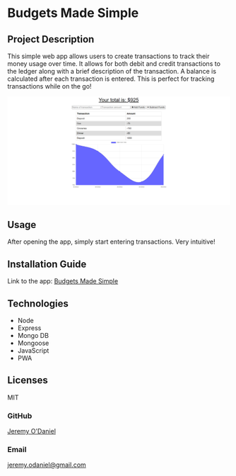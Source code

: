   # Budgets Made Simple

  ## Project Description
  This simple web app allows users to create transactions to track their money usage over time. It allows for both debit and credit transactions to the ledger along with a brief description of the transaction. A balance is calculated after each transaction is entered. This is perfect for tracking transactions while on the go!
  
  ![Image](./public/images/screencapture.png)

  ## Usage
  After opening the app, simply start entering transactions. Very intuitive!

  ## Installation Guide
  Link to the app:
  [Budgets Made Simple](https://rocky-gorge-14136.herokuapp.com)
  
  ## Technologies
  * Node
  * Express
  * Mongo DB
  * Mongoose
  * JavaScript
  * PWA

  ## Licenses
  MIT

  ### GitHub
  [Jeremy O'Daniel](https://github.com/jeremyodaniel)

  ### Email
  jeremy.odaniel@gmail.com



